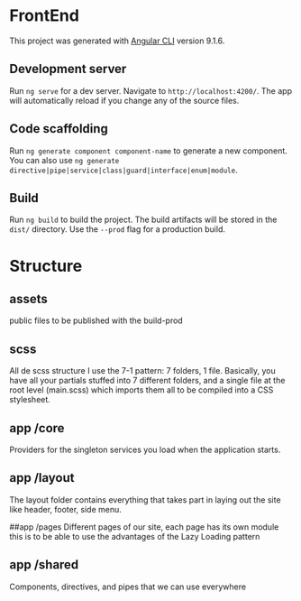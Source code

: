 # FrontEnd

This project was generated with [Angular CLI](https://github.com/angular/angular-cli) version 9.1.6.

## Development server

Run `ng serve` for a dev server. Navigate to `http://localhost:4200/`. The app will automatically reload if you change any of the source files.

## Code scaffolding

Run `ng generate component component-name` to generate a new component. You can also use `ng generate directive|pipe|service|class|guard|interface|enum|module`.

## Build

Run `ng build` to build the project. The build artifacts will be stored in the `dist/` directory. Use the `--prod` flag for a production build.

# Structure

## assets
public files to be published with the build-prod

## scss
All de scss structure I use the 7-1 pattern: 7 folders, 1 file. Basically, you have all your partials stuffed into 7 different folders, and a single file at the root level (main.scss) which imports them all to be compiled into a CSS stylesheet.

## app /core
Providers for the singleton services you load when the application starts.

## app /layout
The layout folder contains everything that takes part in laying out the site like header, footer, side menu.

##app /pages
Different pages of our site, each page has its own module this is to be able to use the advantages of the Lazy Loading pattern

## app /shared
Components, directives, and pipes that we can use everywhere
